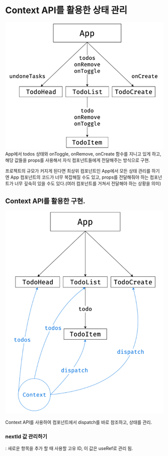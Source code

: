 # Context API를 활용한 상태 관리

<div align="center">
<img src="./src/images/구조.png">
</div>
App에서 todos 상태와 onToggle, onRemove, onCreate 함수를 지니고 있게 하고, 해당 값들을 props를 사용해서 자식 컴포넌트들에게 전달해주는 방식으로 구현.

프로젝트의 규모가 커지게 된다면 최상위 컴포넌트인 App에서 모든 상태 관리를 하기엔 App 컴포넌트의 코드가 너무 복잡해질 수도 있고, props를 전달해줘야 하는 컴포넌트가 너무 깊숙히 있을 수도 있다.(여러 컴포넌트를 거쳐서 전달해야 하는 상황을 의미)

## Context API를 활용한 구현.

<div align="center">
<img src="./src/images/ContextAPI.png">
</div>

Context API를 사용하여 컴포넌트에서 dispatch를 바로 참조하고, 상태를 관리.

### nextId 값 관리하기

: 새로운 항목을 추가 할 때 사용할 고유 ID, 이 값은 useRef로 관리 됨.
